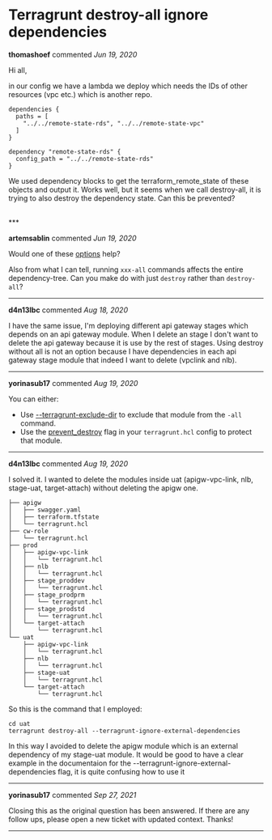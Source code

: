 # Terragrunt destroy-all ignore dependencies

**thomashoef** commented *Jun 19, 2020*

Hi all,

in our config we have a lambda we deploy which needs the IDs of other resources (vpc etc.) which is another repo.

```
dependencies {
  paths = [
    "../../remote-state-rds", "../../remote-state-vpc"
  ]
}

dependency "remote-state-rds" {
  config_path = "../../remote-state-rds"
}
```

We used dependency blocks to get the terraform_remote_state of these objects and output it. Works well, but it seems when we call destroy-all, it is trying to also destroy the dependency state. Can this be prevented?


<br />
***


**artemsablin** commented *Jun 19, 2020*

Would one of these [options](https://terragrunt.gruntwork.io/docs/reference/cli-options/#terragrunt-ignore-external-dependencies) help? 

Also from what I can tell, running `xxx-all` commands affects the entire dependency-tree. Can you make do with just `destroy` rather than `destroy-all`?
***

**d4n13lbc** commented *Aug 18, 2020*

I have the same issue, I'm deploying different api gateway stages which depends on an api gateway module. When I delete an stage I don't want to delete the api gateway because it is use by the rest of stages. Using destroy without all is not an option because I have dependencies in each api gateway stage module that indeed I want to delete (vpclink and nlb).
***

**yorinasub17** commented *Aug 19, 2020*

You can either:

- Use [--terragrunt-exclude-dir](https://terragrunt.gruntwork.io/docs/reference/cli-options/#terragrunt-exclude-dir) to exclude that module from the `-all` command.
- Use the [prevent_destroy](https://terragrunt.gruntwork.io/docs/reference/config-blocks-and-attributes/#prevent_destroy) flag in your `terragrunt.hcl` config to protect that module.
***

**d4n13lbc** commented *Aug 19, 2020*

I solved it. I wanted to delete the modules inside uat (apigw-vpc-link, nlb, stage-uat, target-attach) without deleting the apigw one.

```
├── apigw
│   ├── swagger.yaml
│   ├── terraform.tfstate
│   └── terragrunt.hcl
├── cw-role
│   └── terragrunt.hcl
├── prod
│   ├── apigw-vpc-link
│   │   └── terragrunt.hcl
│   ├── nlb
│   │   └── terragrunt.hcl
│   ├── stage_proddev
│   │   └── terragrunt.hcl
│   ├── stage_prodprm
│   │   └── terragrunt.hcl
│   ├── stage_prodstd
│   │   └── terragrunt.hcl
│   └── target-attach
│       └── terragrunt.hcl
└── uat
    ├── apigw-vpc-link
    │   └── terragrunt.hcl
    ├── nlb
    │   └── terragrunt.hcl
    ├── stage-uat
    │   └── terragrunt.hcl
    └── target-attach
        └── terragrunt.hcl
```
 So this is the command that I employed:

```
cd uat
terragrunt destroy-all --terragrunt-ignore-external-dependencies
```

In this way I avoided to delete the apigw module which is an external dependency of my stage-uat module. It would be good to have a clear example in the documentaion for the --terragrunt-ignore-external-dependencies flag, it is quite confusing how to use it


***

**yorinasub17** commented *Sep 27, 2021*

Closing this as the original question has been answered. If there are any follow ups, please open a new ticket with updated context. Thanks!
***

